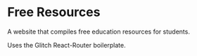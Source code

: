 Free Resources
==================================
A website that compiles free education resources for students.

Uses the Glitch React-Router boilerplate.
